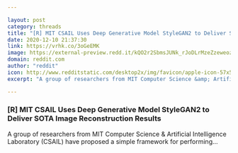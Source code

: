 ```yaml
---

layout: post
category: threads
title: "[R] MIT CSAIL Uses Deep Generative Model StyleGAN2 to Deliver SOTA Image Reconstruction Results"
date: 2020-12-10 21:37:30
link: https://vrhk.co/3oGeEMK
image: https://external-preview.redd.it/kQO2r2SbmsJUNk_rJoDLrMzeZzeweozv33q_7CvRMKs.jpg?width=1200&height=563&auto=webp&crop=1200:563,smart&s=af1690839a738c7acd59107f4c06fc7c504fab54
domain: reddit.com
author: "reddit"
icon: http://www.redditstatic.com/desktop2x/img/favicon/apple-icon-57x57.png
excerpt: "A group of researchers from MIT Computer Science &amp; Artificial Intelligence Laboratory (CSAIL) have proposed a simple framework for performing..."

---
```


### [R] MIT CSAIL Uses Deep Generative Model StyleGAN2 to Deliver SOTA Image Reconstruction Results

A group of researchers from MIT Computer Science &amp; Artificial Intelligence Laboratory (CSAIL) have proposed a simple framework for performing...